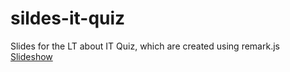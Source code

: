 # sildes-it-quiz
Slides for the LT about IT Quiz, which are created using remark.js  
[Slideshow](https://kyohei-m.github.io/sildes-it-quiz/)
